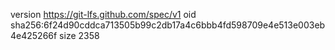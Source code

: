 version https://git-lfs.github.com/spec/v1
oid sha256:6f24d90cddca713505b99c2db17a4c6bbb4fd598709e4e513e003eb4e425266f
size 2358
